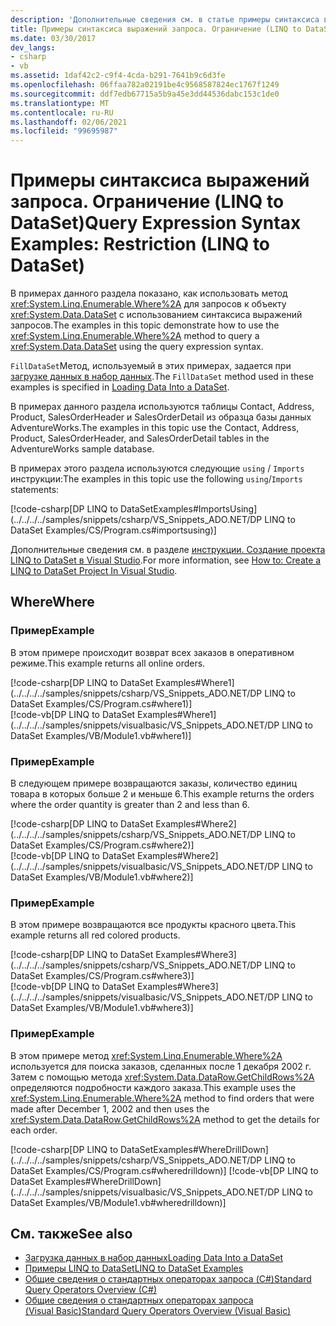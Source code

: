 ```yaml
---
description: 'Дополнительные сведения см. в статье примеры синтаксиса выражений запросов: ограничение (LINQ to DataSet)'
title: Примеры синтаксиса выражений запроса. Ограничение (LINQ to DataSet)
ms.date: 03/30/2017
dev_langs:
- csharp
- vb
ms.assetid: 1daf42c2-c9f4-4cda-b291-7641b9c6d3fe
ms.openlocfilehash: 06ffaa782a02191be4c9568587824ec1767f1249
ms.sourcegitcommit: ddf7edb67715a5b9a45e3dd44536dabc153c1de0
ms.translationtype: MT
ms.contentlocale: ru-RU
ms.lasthandoff: 02/06/2021
ms.locfileid: "99695987"
---
```

# <a name="query-expression-syntax-examples-restriction-linq-to-dataset"></a><span data-ttu-id="30487-103">Примеры синтаксиса выражений запроса. Ограничение (LINQ to DataSet)</span><span class="sxs-lookup"><span data-stu-id="30487-103">Query Expression Syntax Examples: Restriction (LINQ to DataSet)</span></span>

<span data-ttu-id="30487-104">В примерах данного раздела показано, как использовать метод <xref:System.Linq.Enumerable.Where%2A> для запросов к объекту <xref:System.Data.DataSet> с использованием синтаксиса выражений запросов.</span><span class="sxs-lookup"><span data-stu-id="30487-104">The examples in this topic demonstrate how to use the <xref:System.Linq.Enumerable.Where%2A> method to query a <xref:System.Data.DataSet> using the query expression syntax.</span></span>  
  
 <span data-ttu-id="30487-105">`FillDataSet`Метод, используемый в этих примерах, задается при [загрузке данных в набор данных](loading-data-into-a-dataset.md).</span><span class="sxs-lookup"><span data-stu-id="30487-105">The `FillDataSet` method used in these examples is specified in [Loading Data Into a DataSet](loading-data-into-a-dataset.md).</span></span>  
  
 <span data-ttu-id="30487-106">В примерах данного раздела используются таблицы Contact, Address, Product, SalesOrderHeader и SalesOrderDetail из образца базы данных AdventureWorks.</span><span class="sxs-lookup"><span data-stu-id="30487-106">The examples in this topic use the Contact, Address, Product, SalesOrderHeader, and SalesOrderDetail tables in the AdventureWorks sample database.</span></span>  
  
 <span data-ttu-id="30487-107">В примерах этого раздела используются следующие `using` / `Imports` инструкции:</span><span class="sxs-lookup"><span data-stu-id="30487-107">The examples in this topic use the following `using`/`Imports` statements:</span></span>  
  
[!code-csharp[DP LINQ to DataSetExamples#ImportsUsing](../../../../samples/snippets/csharp/VS_Snippets_ADO.NET/DP LINQ to DataSet Examples/CS/Program.cs#importsusing)]
  
 <span data-ttu-id="30487-108">Дополнительные сведения см. в разделе [инструкции. Создание проекта LINQ to DataSet в Visual Studio](how-to-create-a-linq-to-dataset-project-in-vs.md).</span><span class="sxs-lookup"><span data-stu-id="30487-108">For more information, see [How to: Create a LINQ to DataSet Project In Visual Studio](how-to-create-a-linq-to-dataset-project-in-vs.md).</span></span>  
  
## <a name="where"></a><span data-ttu-id="30487-109">Where</span><span class="sxs-lookup"><span data-stu-id="30487-109">Where</span></span>  
  
### <a name="example"></a><span data-ttu-id="30487-110">Пример</span><span class="sxs-lookup"><span data-stu-id="30487-110">Example</span></span>  

 <span data-ttu-id="30487-111">В этом примере происходит возврат всех заказов в оперативном режиме.</span><span class="sxs-lookup"><span data-stu-id="30487-111">This example returns all online orders.</span></span>  
  
 [!code-csharp[DP LINQ to DataSet Examples#Where1](../../../../samples/snippets/csharp/VS_Snippets_ADO.NET/DP LINQ to DataSet Examples/CS/Program.cs#where1)]  
 [!code-vb[DP LINQ to DataSet Examples#Where1](../../../../samples/snippets/visualbasic/VS_Snippets_ADO.NET/DP LINQ to DataSet Examples/VB/Module1.vb#where1)]
  
### <a name="example"></a><span data-ttu-id="30487-112">Пример</span><span class="sxs-lookup"><span data-stu-id="30487-112">Example</span></span>  

 <span data-ttu-id="30487-113">В следующем примере возвращаются заказы, количество единиц товара в которых больше 2 и меньше 6.</span><span class="sxs-lookup"><span data-stu-id="30487-113">This example returns the orders where the order quantity is greater than 2 and less than 6.</span></span>  
  
 [!code-csharp[DP LINQ to DataSet Examples#Where2](../../../../samples/snippets/csharp/VS_Snippets_ADO.NET/DP LINQ to DataSet Examples/CS/Program.cs#where2)]  
 [!code-vb[DP LINQ to DataSet Examples#Where2](../../../../samples/snippets/visualbasic/VS_Snippets_ADO.NET/DP LINQ to DataSet Examples/VB/Module1.vb#where2)]
  
### <a name="example"></a><span data-ttu-id="30487-114">Пример</span><span class="sxs-lookup"><span data-stu-id="30487-114">Example</span></span>  

 <span data-ttu-id="30487-115">В этом примере возвращаются все продукты красного цвета.</span><span class="sxs-lookup"><span data-stu-id="30487-115">This example returns all red colored products.</span></span>  
  
 [!code-csharp[DP LINQ to DataSet Examples#Where3](../../../../samples/snippets/csharp/VS_Snippets_ADO.NET/DP LINQ to DataSet Examples/CS/Program.cs#where3)]  
 [!code-vb[DP LINQ to DataSet Examples#Where3](../../../../samples/snippets/visualbasic/VS_Snippets_ADO.NET/DP LINQ to DataSet Examples/VB/Module1.vb#where3)]
  
### <a name="example"></a><span data-ttu-id="30487-116">Пример</span><span class="sxs-lookup"><span data-stu-id="30487-116">Example</span></span>  

 <span data-ttu-id="30487-117">В этом примере метод <xref:System.Linq.Enumerable.Where%2A> используется для поиска заказов, сделанных после 1 декабря 2002 г. Затем с помощью метода <xref:System.Data.DataRow.GetChildRows%2A> определяются подробности каждого заказа.</span><span class="sxs-lookup"><span data-stu-id="30487-117">This example uses the <xref:System.Linq.Enumerable.Where%2A> method to find orders that were made after December 1, 2002 and then uses the <xref:System.Data.DataRow.GetChildRows%2A> method to get the details for each order.</span></span>  
  
 [!code-csharp[DP LINQ to DataSetExamples#WhereDrillDown](../../../../samples/snippets/csharp/VS_Snippets_ADO.NET/DP LINQ to DataSet Examples/CS/Program.cs#wheredrilldown)]
 [!code-vb[DP LINQ to DataSet Examples#WhereDrillDown](../../../../samples/snippets/visualbasic/VS_Snippets_ADO.NET/DP LINQ to DataSet Examples/VB/Module1.vb#wheredrilldown)]  
  
## <a name="see-also"></a><span data-ttu-id="30487-118">См. также</span><span class="sxs-lookup"><span data-stu-id="30487-118">See also</span></span>

- [<span data-ttu-id="30487-119">Загрузка данных в набор данных</span><span class="sxs-lookup"><span data-stu-id="30487-119">Loading Data Into a DataSet</span></span>](loading-data-into-a-dataset.md)
- [<span data-ttu-id="30487-120">Примеры LINQ to DataSet</span><span class="sxs-lookup"><span data-stu-id="30487-120">LINQ to DataSet Examples</span></span>](linq-to-dataset-examples.md)
- [<span data-ttu-id="30487-121">Общие сведения о стандартных операторах запроса (C#)</span><span class="sxs-lookup"><span data-stu-id="30487-121">Standard Query Operators Overview (C#)</span></span>](../../../csharp/programming-guide/concepts/linq/standard-query-operators-overview.md)
- [<span data-ttu-id="30487-122">Общие сведения о стандартных операторах запроса (Visual Basic)</span><span class="sxs-lookup"><span data-stu-id="30487-122">Standard Query Operators Overview (Visual Basic)</span></span>](../../../visual-basic/programming-guide/concepts/linq/standard-query-operators-overview.md)
